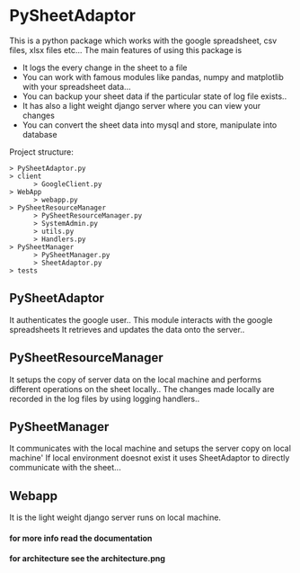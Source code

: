 # PySheetAdaptor

This is a python package which works with the google spreadsheet, csv files, xlsx files etc...
The main features of using this package is
* It logs the every change in the sheet to a file
* You can work with famous modules like pandas, numpy and matplotlib with your spreadsheet data...
* You can backup your sheet data if the particular state of log file exists..
* It has also a light weight django server where you can view your changes
* You can convert the sheet data into mysql and store, manipulate into database

Project structure:


    > PySheetAdaptor.py
    > client
          > GoogleClient.py
    > WebApp
          > webapp.py
    > PySheetResourceManager           
          > PySheetResourceManager.py
          > SystemAdmin.py
          > utils.py
          > Handlers.py
    > PySheetManager
          > PySheetManager.py
          > SheetAdaptor.py
    > tests
      

## PySheetAdaptor

 It authenticates the google user..
 This module interacts with the google spreadsheets
 It retrieves and updates the data onto the server..
 
 
## PySheetResourceManager
  
  It setups the copy of server data on the local machine and performs different operations on the sheet locally..
  The changes made locally are recorded in the log files by using logging handlers..
 
## PySheetManager
  
  It communicates with the local machine and setups the server copy on local machine'
  If local environment doesnot exist it uses SheetAdaptor to directly communicate with the sheet...
  
## Webapp

  It is the light weight django server runs on local machine.
 
 
#### for more info read the documentation
#### for architecture see the architecture.png





